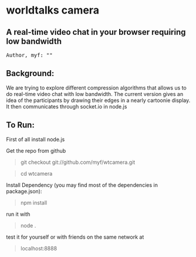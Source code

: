 worldtalks camera
================

A real-time video chat in your browser requiring low bandwidth
------------------------------------------------------------------

<pre>
Author, myf: "<echo bXlmQHdvcmxkdGFsa3Mub3JnCg== |base64 -d>"
</pre>

Background:
------------
We are trying to explore different compression algorithms that allows us to do
real-time video chat with low bandwidth. The current version gives an idea of
the participants by drawing their edges in a nearly cartoonie display. It then
communicates through socket.io in node.js

To Run: 
---------

First of all install node.js

Get the repo from github
> git checkout git://github.com/myf/wtcamera.git

> cd wtcamera

Install Dependency (you may find most of the dependencies in package.json):
> npm install

run it with
> node .

test it for yourself or with friends on the same network at
> localhost:8888


